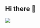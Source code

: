 ## Hi there 👋

![](https://tenor.com/pt-BR/view/love-forever-cute-penguin-hi-hello-gif-17426778716212929693)
